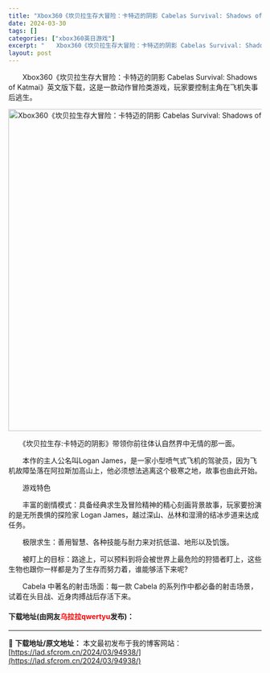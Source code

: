 ```yaml
---
title: "Xbox360《坎贝拉生存大冒险：卡特迈的阴影 Cabelas Survival: Shadows of Katmai》英文版下载"
date: 2024-03-30
tags: []
categories: ["xbox360英日游戏"]
excerpt: "　　Xbox360《坎贝拉生存大冒险：卡特迈的阴影 Cabelas Survival: Shadows of Katmai》英文版下载，这是一款动作冒险类游戏，玩家要控制主角在飞机失事后逃生。 　　《坎贝拉生存:卡特迈的阴影》带领你前往体认自然界中无情的那一面。 　　本作的主人公名叫Logan Ja&hellip;"
layout: post
---
```


 <p>　　Xbox360《坎贝拉生存大冒险：卡特迈的阴影 Cabelas Survival: Shadows of Katmai》英文版下载，这是一款动作冒险类游戏，玩家要控制主角在飞机失事后逃生。</p> <p align="center"><img align="" border="0" src="https://lad.sfcrom.cn/wp-content/uploads/2024/03/20240330_6607daa83d8e3.jpg" width="640" alt="Xbox360《坎贝拉生存大冒险：卡特迈的阴影 Cabelas Survival: Shadows of Katmai》英文版下载" /></p> <p>　　《坎贝拉生存:卡特迈的阴影》带领你前往体认自然界中无情的那一面。</p> <p>　　本作的主人公名叫Logan James，是一家小型喷气式飞机的驾驶员，因为飞机故障坠落在阿拉斯加高山上，他必须想法逃离这个极寒之地，故事也由此开始。</p> <p>　　游戏特色</p> <p>　　丰富的剧情模式：具备经典求生及冒险精神的精心刻画背景故事，玩家要扮演的是无所畏惧的探险家 Logan James，越过深山、丛林和湿滑的结冰步道来达成任务。</p> <p>　　极限求生：善用智慧、各种技能与耐力来对抗低温、地形以及饥饿。</p> <p>　　被盯上的目标：路途上，可以预料到将会被世界上最危险的狩猎者盯上，这些生物也跟你一样都是为了生存而努力着，谁能够活下来呢?</p> <p>　　Cabela 中著名的射击场面：每一款 Cabela 的系列作中都必备的射击场景，试着在头目战、近身肉搏战后存活下来。</p> <p><h4>下载地址(由网友<font color="red">乌拉拉qwertyu</font>发布)：</h4></p> 

---
📖 **下载地址/原文地址：** 本文最初发布于我的博客网站：[https://lad.sfcrom.cn/2024/03/94938/](https://lad.sfcrom.cn/2024/03/94938/)
